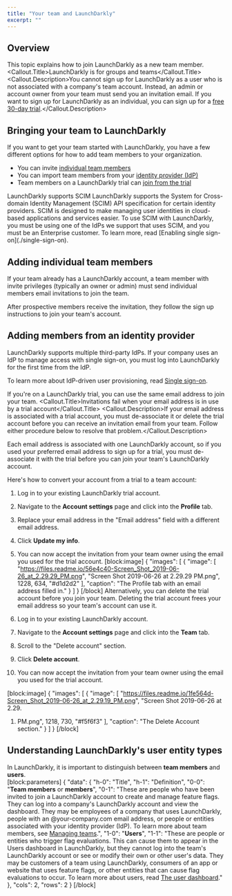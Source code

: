 ```yaml
---
title: "Your team and LaunchDarkly"
excerpt: ""
---
```

## Overview
This topic explains how to join LaunchDarkly as a new team member. 
<Callout intent="alert">
  <Callout.Title>LaunchDarkly is for groups and teams</Callout.Title>
  <Callout.Description>You cannot sign up for LaunchDarkly as a user who is not associated with a company's team account. Instead, an admin or account owner from your team must send you an invitation email. 
If you want to sign up for LaunchDarkly as an individual, you can sign up for a [free 30-day trial](https://launchdarkly.com/start-trial/).</Callout.Description>

</Callout>

## Bringing your team to LaunchDarkly
If you want to get your team started with LaunchDarkly, you have a few different options for how to add team members to your organization. 
* You can invite [individual team members](#adding-individual-team-members)
* You can import team members from your [identity provider (IdP)](#adding-members-from-an-identity-provider)
* Team members on a LaunchDarkly trial can [join from the trial](#joining-from-a-launchdarkly-trial)
<Callout intent="info">
  <Callout.Title>LaunchDarkly supports SCIM</Callout.Title>
  <Callout.Description>LaunchDarkly supports the System for Cross-domain Identity Management (SCIM) API specification for certain identity providers. SCIM is designed to make managing user identities in cloud-based applications and services easier. 
To use SCIM with LaunchDarkly, you must be using one of the IdPs we support that uses SCIM, and you must be an Enterprise customer.
To learn more, read [Enabling single sign-on](./single-sign-on).</Callout.Description>

</Callout>

## <a name="adding-individual-team-members"></a>Adding individual team members
If your team already has a LaunchDarkly account, a team member with invite privileges (typically an owner or admin) must send individual members email invitations to join the team.

After prospective members receive the invitation, they follow the sign up instructions to join your team's account.

## <a name="adding-members-from-an-identity-provider"></a>Adding members from an identity provider
LaunchDarkly supports multiple third-party IdPs. If your company uses an IdP to manage access with single sign-on, you must log into LaunchDarkly for the first time from the IdP. 

To learn more about IdP-driven user provisioning, read [Single sign-on](./single-sign-on).

If you're on a LaunchDarkly trial, you can use the same email address to join your team. 
<Callout intent="warning">
  <Callout.Title>Invitations fail when your email address is in use by a trial account</Callout.Title>
  <Callout.Description>If your email address is associated with a trial account, you must de-associate it or delete the trial account before you can receive an invitation email from your team. 
Follow either procedure below to resolve that problem.</Callout.Description>

</Callout>
Each email address is associated with one LaunchDarkly account, so if you used your preferred email address to sign up for a trial, you must de-associate it with the trial before you can join your team's LaunchDarkly account.

Here's how to convert your account from a trial to a team account:

1. Log in to your existing LaunchDarkly trial account.
2. Navigate to the **Account settings** page and click into the **Profile** tab.
3. Replace your email address in the "Email address" field with a different email address. 
4. Click **Update my info**.
5. You can now accept the invitation from your team owner using the email you used for the trial account.
[block:image]
{
  "images": [
    {
      "image": [
        "https://files.readme.io/56e4c40-Screen_Shot_2019-06-26_at_2.29.29_PM.png",
        "Screen Shot 2019-06-26 at 2.29.29 PM.png",
        1228,
        634,
        "#d1d2d2"
      ],
      "caption": "The Profile tab with an email address filled in."
    }
  ]
}
[/block]
Alternatively, you can delete the trial account before you join your team. Deleting the trial account frees your email address so your team's account can use it.


1. Log in to your existing LaunchDarkly account.
2. Navigate to the **Account settings** page and click into the **Team** tab.
3. Scroll to the "Delete account" section.
4. Click **Delete account**.
5. You can now accept the invitation from your team owner using the email you used for the trial account.

[block:image]
{
  "images": [
    {
      "image": [
        "https://files.readme.io/1fe564d-Screen_Shot_2019-06-26_at_2.29.19_PM.png",
        "Screen Shot 2019-06-26 at 2.29.
1. PM.png",
        1218,
        730,
        "#f5f6f3"
      ],
      "caption": "The Delete Account section."
    }
  ]
}
[/block]

## <a name="understanding-launchdarklys-user-entity-types"></a>Understanding LaunchDarkly's user entity types
In LaunchDarkly, it is important to distinguish between **team members** and **users**.  
[block:parameters]
{
  "data": {
    "h-0": "Title",
    "h-1": "Definition",
    "0-0": "**Team members** or **members**",
    "0-1": "These are people who have been invited to join a LaunchDarkly account to create and manage feature flags. They can log into a company's LaunchDarkly account and view the dashboard.
They may be employees of a company that uses LaunchDarkly, people with an @your-company.com email address, or people or entities associated with your identity provider (IdP).
To learn more about team members, see [Managing teams](./teams).",
    "1-0": "**Users**",
    "1-1": "These are people or entities who trigger flag evaluations. This can cause them to appear in the Users dashboard in LaunchDarkly, but they cannot log into the team's LaunchDarkly account or see or modify their own or other user's data.
They may be customers of a team using LaunchDarkly, consumers of an app or website that uses feature flags, or other entities that can cause flag evaluations to occur.
To learn more about users, read [The user dashboard](./the-user-dashboard)."
  },
  "cols": 2,
  "rows": 2
}
[/block]